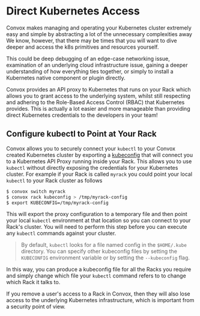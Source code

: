 # Direct Kubernetes Access

Convox makes managing and operating your Kubernetes cluster extremely easy and simple by abstracting a lot of the unnecessary complexities away  We know, however, that there may be times that you will want to dive deeper and access the k8s primitives and resources yourself.

This could be deep debugging of an edge-case networking issue, examination of an underlying cloud infrastructure issue, gaining a deeper understanding of how everything ties together, or simply to install a Kubernetes native component or plugin directly.

Convox provides an API proxy to Kubernetes that runs on your Rack which allows you to grant access to the underlying system, whilst still respecting and adhering to the Role-Based Access Control (RBAC) that Kubernetes provides.  This is actually a lot easier and more manageable than providing direct Kubernetes credentials to the developers in your team!

## Configure kubectl to Point at Your Rack

Convox allows you to securely connect your `kubectl` to your Convox created Kubernetes cluster by exporting a [kubeconfig](../../reference/cli/rack#rack-kubeconfig) that will connect you to a Kubernetes API Proxy running inside your Rack. This allows you to use `kubectl` without directly exposing the credentials for your Kubernetes cluster. For example if your Rack is called `myrack` you could point your local `kubectl` to your Rack cluster as follows

```sh
$ convox switch myrack
$ convox rack kubeconfig > /tmp/myrack-config
$ export KUBECONFIG=/tmp/myrack-config
```

This will export the proxy configuration to a temporary file and then point your local `kubectl` environment at that location so you can connect to your Rack's cluster. You will need to perform this step before you can execute any `kubectl` commands against your cluster.

> By default, `kubectl` looks for a file named config in the `$HOME/.kube` directory. You can specify other kubeconfig files by setting the `KUBECONFIG` environment variable or by setting the `--kubeconfig` flag.

In this way, you can produce a kubeconfig file for all the Racks you require and simply change which file your `kubectl` command refers to to change which Rack it talks to.

If you remove a user's access to a Rack in Convox, then they will also lose access to the underlying Kubernetes infrastructure, which is important from a security point of view.
